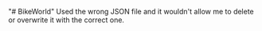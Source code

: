 "# BikeWorld" 
Used the wrong JSON file and it wouldn't allow me to delete or overwrite it with the correct one. 
